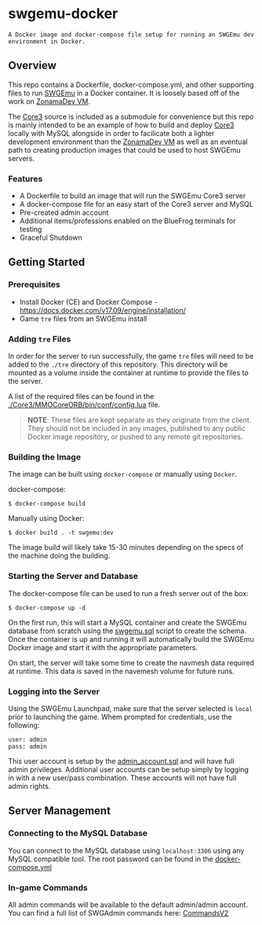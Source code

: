 # swgemu-docker
```
A Docker image and docker-compose file setup for running an SWGEmu dev environment in Docker.
```

## Overview
This repo contains a Dockerfile, docker-compose.yml, and other supporting files to run [SWGEmu](https://www.swgemu.com/) in a Docker container. It is loosely based off of the work on [ZonamaDev VM](https://github.com/Zonama/ZonamaDev).

The [Core3](https://github.com/swgemu/Core3) source is included as a submodule for convenience but this repo is mainly intended to be an example of how to build and deploy [Core3](https://github.com/swgemu/Core3) locally with MySQL alongside in order to facilicate both a lighter development environment than the [ZonamaDev VM](https://github.com/Zonama/ZonamaDev) as well as an eventual path to creating production images that could be used to host SWGEmu servers. 

### Features

* A Dockerfile to build an image that will run the SWGEmu Core3 server
* A docker-compose file for an easy start of the Core3 server and MySQL
* Pre-created admin account
* Additional items/professions enabled on the BlueFrog terminals for testing
* Graceful Shutdown

## Getting Started

### Prerequisites

* Install Docker (CE) and Docker Compose - https://docs.docker.com/v17.09/engine/installation/
* Game `tre` files from an SWGEmu install

### Adding `tre` Files

In order for the server to run successfully, the game `tre` files will need to be added to the `./tre` directory of this repository. This directory will be mounted as a volume inside the container at runtime to provide the files to the server.

A list of the required files can be found in the [./Core3/MMOCoreORB/bin/conf/config.lua](Core3/MMOCoreORB/bin/conf/config.lua) file.

> **NOTE**: These files are kept separate as they originate from the client. They should not be included in any images, published to any public Docker image repository, or pushed to any remote git repositories.

### Building the Image

The image can be built using `docker-compose` or manually using `Docker`.

docker-compose:
```$bash
$ docker-compose build
```

Manually using Docker:
```$bash
$ docker build . -t swgemu:dev
```

The image build will likely take 15-30 minutes depending on the specs of the machine doing the building.

### Starting the Server and Database

The docker-compose file can be used to run a fresh server out of the box:

```$bash
$ docker-compose up -d
```

On the first run, this will start a MySQL container and create the SWGEmu database from scratch using the [swgemu.sql](Core3/MMOCoreORB/sql/swgemu.sql) script to create the schema. Once the container is up and running it will automatically build the SWGEmu Docker image and start it with the appropriate parameters.

On start, the server will take some time to create the navmesh data required at runtime. This data is saved in the navemesh volume for future runs.

### Logging into the Server

Using the SWGEmu Launchpad, make sure that the server selected is `local` prior to launching the game. Whem prompted for credentials, use the following:

```
user: admin
pass: admin
```

This user account is setup by the [admin_account.sql](sql/02-admin_account.sql) and will have full admin privileges. Additional user accounts can be setup simply by logging in with a new user/pass combination. These accounts will not have full admin rights.


## Server Management

### Connecting to the MySQL Database

You can connect to the MySQL database using `localhost:3306` using any MySQL compatible tool. The root password can be found in the [docker-compose.yml](docker-compose.yml)

### In-game Commands

All admin commands will be available to the default admin/admin account. You can find a full list of SWGAdmin commands here: [CommandsV2](https://drive.google.com/file/d/0BwjBDOFpOsM5OEVuMDh1U3BDYnM/view)


